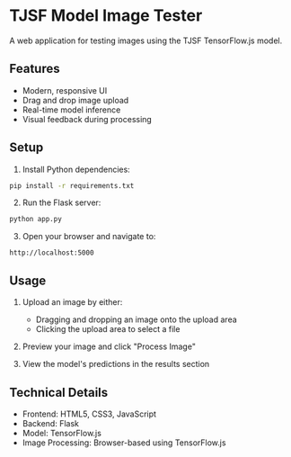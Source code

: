 # TJSF Model Image Tester

A web application for testing images using the TJSF TensorFlow.js model.

## Features

- Modern, responsive UI
- Drag and drop image upload
- Real-time model inference
- Visual feedback during processing

## Setup

1. Install Python dependencies:
```bash
pip install -r requirements.txt
```

2. Run the Flask server:
```bash
python app.py
```

3. Open your browser and navigate to:
```
http://localhost:5000
```

## Usage

1. Upload an image by either:
   - Dragging and dropping an image onto the upload area
   - Clicking the upload area to select a file

2. Preview your image and click "Process Image"

3. View the model's predictions in the results section

## Technical Details

- Frontend: HTML5, CSS3, JavaScript
- Backend: Flask
- Model: TensorFlow.js
- Image Processing: Browser-based using TensorFlow.js 